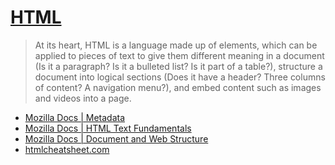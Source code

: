 # [HTML](https://developer.mozilla.org/en-US/docs/Learn/HTML/Introduction_to_HTML)
> At its heart, HTML is a language made up of elements, which can be applied to pieces of text to give them different meaning in a document (Is it a paragraph? Is it a bulleted list? Is it part of a table?), structure a document into logical sections (Does it have a header? Three columns of content? A navigation menu?), and embed content such as images and videos into a page.

- [Mozilla Docs | Metadata](https://developer.mozilla.org/en-US/docs/Learn/HTML/Introduction_to_HTML/The_head_metadata_in_HTML)
- [Mozilla Docs | HTML Text Fundamentals](https://developer.mozilla.org/en-US/docs/Learn/HTML/Introduction_to_HTML/HTML_text_fundamentals)
- [Mozilla Docs | Document and Web Structure](https://developer.mozilla.org/en-US/docs/Learn/HTML/Introduction_to_HTML/Document_and_website_structure)
- [htmlcheatsheet.com](https://htmlcheatsheet.com/)
